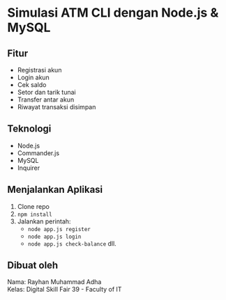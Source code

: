 # Simulasi ATM CLI dengan Node.js & MySQL

## Fitur
- Registrasi akun
- Login akun
- Cek saldo
- Setor dan tarik tunai
- Transfer antar akun
- Riwayat transaksi disimpan

## Teknologi
- Node.js
- Commander.js
- MySQL
- Inquirer

## Menjalankan Aplikasi
1. Clone repo
2. `npm install`
3. Jalankan perintah:
   - `node app.js register`
   - `node app.js login`
   - `node app.js check-balance` dll.

## Dibuat oleh
Nama: Rayhan Muhammad Adha  
Kelas: Digital Skill Fair 39 - Faculty of IT  

